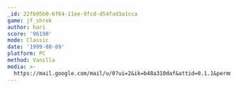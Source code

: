```yaml
---
_id: 22fb95b0-6f64-11ee-9fcd-d54fad3a1cca
game: jf_shrek
author: hari
score: '96190'
mode: Classic
date: '1999-08-09'
platform: PC
method: Vanilla
media: >-
  https://mail.google.com/mail/u/0?ui=2&ik=b48a310daf&attid=0.1.1&permmsgid=msg-f:1780291646098614910&th=18b4ddd1da4daa7e&view=fimg&fur=ip&sz=s0-l75-ft&attbid=ANGjdJ91y61ZHMJ9iD7tSoeg1PvEPwxfQO57DcX3LKZ6aYATdxl2Ix_ARhRzX-fKb6G_I-9ZG5mAdq7EJnGct9ygs01looCa-AgWvpqBw_aERQcRLL_WUKDuHPJPoe4&disp=emb
---
```


